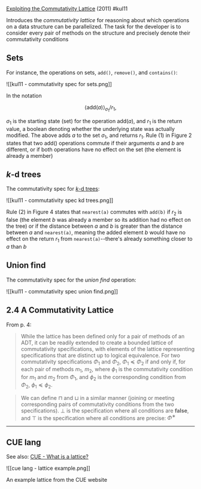 [Exploiting the Commutativity Lattice](https://dl.acm.org/doi/abs/10.1145/1993498.1993562) (2011) #kul11

Introduces the *commutativity lattice* for reasoning about which operations on a data structure can be parallelized.  The task for the developer is to consider every pair of methods on the structure and precisely denote their commutativity conditions

## Sets

For instance, the operations on sets, `add()`, `remove()`, and `contains()`:

![[kul11 - commutativity spec for sets.png]]

In the notation

$$\langle\text{add}(a)\rangle_{\sigma_1}/r_1,$$

$\sigma_1$ is the starting state (set) for the operation add($a$), and $r_1$ is the return value, a boolean denoting whether the underlying state was actually modified.  The above adds $a$ to the set $\sigma_1$, and returns $r_1$.  Rule (1) in Figure 2 states that two add() operations commute if their arguments $a$ and $b$ are different, or if both operations have no effect on the set (the element is already a member)


## $k$-d trees

The commutativity spec for [$k$-d trees](https://en.wikipedia.org/wiki/K-d_tree):

![[kul11 - commutativity spec kd trees.png]]

Rule (2) in Figure 4 states that `nearest(a)` commutes with `add(b)` if $r_2$ is false (the element $b$ was already a member so its addition had no effect on the tree) or if the distance between $a$ and $b$ is greater than the distance between $a$ and `nearest(a)`, meaning the added element $b$ would have no effect on the return $r_1$ from `nearest(a)`--there's already something closer to $a$ than $b$


## Union find

The commutativity spec for the *union find* operation:

![[kul11 - commutativity spec union find.png]]

## 2.4 A Commutativity Lattice

From p. 4:

> While the lattice has been defined only for a pair of methods of an ADT, it can be readily extended to create a bounded lattice of commutativity specifications, with elements of the lattice representing specifications that are distinct up to logical equivalence. For two commutativity specifications $\Phi_1$ and $\Phi_2$, $\Phi_1 \preceq \Phi_2$ if and only if, for each pair of methods $m_1$, $m_2$, where $\phi_1$ is the commutativity condition for $m_1$ and $m_2$ from $\Phi_1$, and $\phi_2$ is the corresponding condition from $\Phi_2$, $\phi_1 \preceq \phi_2$.

> We can define $\sqcap$ and $\sqcup$ in a similar manner (joining or meeting corresponding pairs of commutativity conditions from the two specifications). $\perp$ is the specification where all conditions are **false**, and $\top$ is the specification where all conditions are precise: $\Phi^∗$

---

## CUE lang

See also: [CUE - What is a lattice?](https://cuelang.org/docs/concepts/logic/#what-is-a-lattice)

![[cue lang - lattice example.png]]

An example lattice from the CUE website
